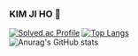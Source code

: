 ### KIM JI HO 👋



[![Solved.ac Profile](http://mazassumnida.wtf/api/v2/generate_badge?boj=gosmf12)](https://solved.ac/gosmf12/)  [![Top Langs](https://github-readme-stats.vercel.app/api/top-langs/?username=ammajoe&layout=compact&hide_border=true)](https://github.com/ammajoe)        
![Anurag's GitHub stats](https://github-readme-stats.vercel.app/api?username=ammajoe&show_icons=true&theme=radical)

<!--
**kimsezin/kimsezin** is a ✨ _special_ ✨ repository because its `README.md` (this file) appears on your GitHub profile.


Here are some ideas to get you started:

- 🔭 I’m currently working on ...
- 🌱 I’m currently learning ...
- 👯 I’m looking to collaborate on ...
- 🤔 I’m looking for help with ...
- 💬 Ask me about ...
- 📫 How to reach me: ...
- 😄 Pronouns: ...
- ⚡ Fun fact: ...
-->
